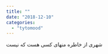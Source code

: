 ```yaml
---
title: ""
date: "2018-12-10"
categories: 
  - "tytomood"
---
```


شهری از خاطره منهای کسی هست که نیست
